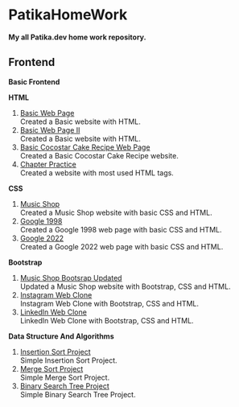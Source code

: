 # PatikaHomeWork

**My all Patika.dev  home work repository.**

## Frontend
**Basic Frontend**

**HTML**
1. [Basic Web Page](https://github.com/lalmazari/PatikaHomeWork/tree/main/Frontend/Basic%20Frontend/HTML/1.Basic%20Web%20Page)<br>
    Created a Basic website with HTML. 
2. [Basic Web Page II](https://github.com/lalmazari/PatikaHomeWork/tree/main/Frontend/Basic%20Frontend/HTML/2.Basic%20Web%20Page%20II)<br>
    Created a Basic website with HTML. 
3. [Basic Cocostar Cake Recipe Web Page](https://github.com/lalmazari/PatikaHomeWork/tree/main/Frontend/Basic%20Frontend/HTML/3.Cocostar%20Cake%20Recipe)<br>
    Created a Basic Cocostar Cake Recipe website.
4. [Chapter Practice](https://github.com/lalmazari/PatikaHomeWork/tree/main/Frontend/Basic%20Frontend/HTML/4.Chapter%20Practice)<br>
    Created a website with most used HTML tags.

**CSS**
1. [Music Shop](https://github.com/lalmazari/PatikaHomeWork/tree/main/Frontend/Basic%20Frontend/CSS/1.Music%20Shop)<br>
    Created a Music Shop website with basic CSS and HTML.
2. [Google 1998](https://github.com/lalmazari/PatikaHomeWork/tree/main/Frontend/Basic%20Frontend/CSS/2.Google%201998)<br>
    Created a Google 1998 web page with basic CSS and HTML.
3. [Google 2022](https://github.com/lalmazari/PatikaHomeWork/tree/main/Frontend/Basic%20Frontend/CSS/2.Google%201998)<br>
    Created a Google 2022 web page with basic CSS and HTML.

**Bootstrap**
1. [Music Shop Bootsrap Updated](https://github.com/lalmazari/PatikaHomeWork/tree/main/Frontend/Basic%20Frontend/Bootstrap/1.Music%20Shop)<br>
    Updated a Music Shop website with Bootstrap, CSS and HTML.
2. [Instagram Web Clone]()<br>
    Instagram Web Clone with Bootstrap, CSS and HTML. 
3. [LinkedIn Web Clone]()<br>
    LinkedIn Web Clone with Bootstrap, CSS and HTML.

**Data Structure And Algorithms**
1. [Insertion Sort Project](https://github.com/lalmazari/PatikaHomeWork/tree/main/Frontend/Basic%20Frontend/Data%20Structure%20And%20Algorithms/1.Insertion%20Sort)<br>
    Simple Insertion Sort Project.
2. [Merge Sort Project](https://github.com/lalmazari/PatikaHomeWork/tree/main/Frontend/Basic%20Frontend/Data%20Structure%20And%20Algorithms/2.Merge%20Sort)<br>
    Simple Merge Sort Project.
3. [Binary Search Tree Project](https://github.com/lalmazari/PatikaHomeWork/tree/main/Frontend/Basic%20Frontend/Data%20Structure%20And%20Algorithms/3.Binary%20Search%20Tree)<br>
    Simple Binary Search Tree Project.